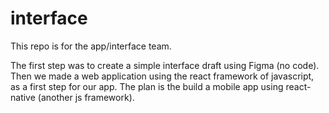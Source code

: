 # interface
This repo is for the app/interface team.

The first step was to create a simple interface draft using Figma (no code).
Then we made a web application using the react framework of javascript, as a first step for our app.
The plan is the build a mobile app using react-native (another js framework).
